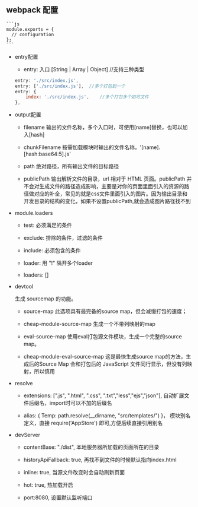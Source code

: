 ## webpack 配置

    ```js
    module.exports = {
      // configuration
    };
    ```

* entry配置

    - entry: 入口 [String | Array | Object]    //支持三种类型  

    ```js
    entry: './src/index.js',  
    entry: ['./src/index.js'],  //多个打包到一个
    entry: {
        index: './src/index.js',    //多个打包多个如可文件
    },
    ```

* output配置

    - filename 输出的文件名称，多个入口时，可使用[name]替换，也可以加入[hash]

    - chunkFilename 按需加载模块时输出的文件名称，'[name].[hash:base64:5].js'

    - path 绝对路径，所有输出文件的目标路径

    - publicPath 输出解析文件的目录，url 相对于 HTML 页面。publicPath 并不会对生成文件的路径造成影响，主要是对你的页面里面引入的资源的路径做对应的补全，常见的就是css文件里面引入的图片。因为输出目录和开发目录的结构的变化，如果不设置publicPath,就会造成图片路径找不到

 * module.loaders

    - test: 必须满足的条件

    - exclude: 排除的条件，过滤的条件

    - include: 必须包含的条件

    - loader: 用 "!" 隔开多个loader

    - loaders: []

* devtool

    生成 sourcemap 的功能。

    - source-map 此选项具有最完备的source map，但会减慢打包的速度；

    - cheap-module-source-map 生成一个不带列映射的map

    - eval-source-map 使用eval打包源文件模块，生成一个完整的source map。

    - cheap-module-eval-source-map 这是最快生成source map的方法，生成后的Source Map 会和打包后的 JavaScript 文件同行显示，但没有列映射，所以慎用

* resolve

    - extensions: [".js", ".html", ".css", ".txt","less","ejs","json"], 自动扩展文件后缀名，import时可以不加的后缀名

    - alias: { Temp: path.resolve(__dirname, "src/templates/") }， 模块别名定义，直接 require('AppStore') 即可,方便后续直接引用别名

* devServer

    - contentBase: "./dist", 本地服务器所加载的页面所在的目录
    
    - historyApiFallback: true, 再找不到文件的时候默认指向index.html
    
    - inline: true, 当源文件改变时会自动刷新页面
    
    - hot: true, 热加载开启
    
    - port:8080, 设置默认监听端口